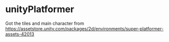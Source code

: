 # unityPlatformer

Got the tiles and main character from https://assetstore.unity.com/packages/2d/environments/super-platformer-assets-42013
